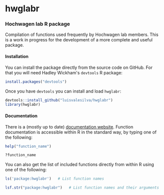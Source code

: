 # hwglabr
### Hochwagen lab R package

Compilation of functions used frequently by Hochwagen lab members.
This is a work in progress for the development of a more complete and useful package.

#### Installation

You can install the package directly from the source code on GitHub. For that you will need Hadley Wickham's `devtools` R package:
``` r
install.packages("devtools")
```

Once you have `devtools` you can install and load `hwglabr`:
``` r
devtools::install_github("luisvalesilva/hwglabr")
library(hwglabr)
```

#### Documentation

There is a (mostly up to date) [documentation website](http://www.nyu.edu/projects/hochwagen/hwglabr/).
Function documentation is accessible within R in the standard way, by typing one of the following:

``` r
help("function_name")

?function_name
```

You can also get the list of included functions directly from within R using one of the following:

``` r
ls('package:hwglabr')   # List function names

lsf.str("package:hwglabr")   # List function names and their arguments
```